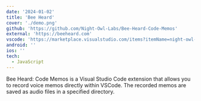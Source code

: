 ```yaml
---
date: '2024-01-02'
title: 'Bee Heard'
cover: './demo.png'
github: 'https://github.com/Night-Owl-Labs/Bee-Heard-Code-Memos'
external: 'https://beeheard.com'
vscode: 'https://marketplace.visualstudio.com/items?itemName=night-owl-labs.bee-heard'
android: ''
ios: ''
tech:
  - JavaScript
---
```


Bee Heard: Code Memos is a Visual Studio Code extension that allows you to record voice memos directly within VSCode. The recorded memos are saved as audio files in a specified directory.

